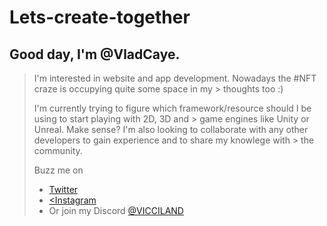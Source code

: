 # Lets-create-together

## Good day, I'm @VladCaye.
> I'm interested in website and app development. Nowadays the #NFT craze is occupying quite some space in my > thoughts too :)
> 
> I'm currently trying to figure which framework/resource should I be using to start playing with 2D, 3D and > game engines like Unity or Unreal. Make sense?
> I'm also looking to collaborate with any other developers to gain experience and to share my knowlege with > the community.
> 
> Buzz me on
> - [Twitter](https://twitter.com/vladcaye)
> - [<Instagram](https://instagram.com/@vladcaye)
> - Or join my Discord [@VICCILAND](https://discord.gg/D4MHdFqmUU)
